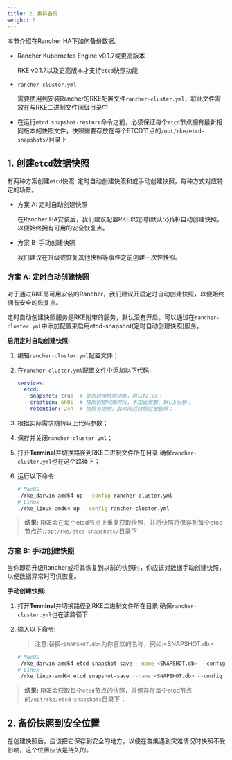 ```yaml
---
title: 2、集群备份
weight: 2
---
```


本节介绍在Rancher HA下如何备份数据。

- Rancher Kubernetes Engine v0.1.7或更高版本

    RKE v0.1.7以及更高版本才支持`etcd`快照功能

- `rancher-cluster.yml`

    需要使用到安装Rancher的RKE配置文件`rancher-cluster.yml`，将此文件需放在与RKE二进制文件同级目录中

- 在运行`etcd snapshot-restore`命令之前，必须保证每个`etcd`节点拥有最新相同版本的快照文件，快照需要存放在每个ETCD节点的`/opt/rke/etcd-snapshots/`目录下

## 1. 创建`etcd`数据快照

有两种方案创建`etcd`快照: 定时自动创建快照和或手动创建快照，每种方式对应特定的场景。

- 方案 A: 定时自动创建快照

    在Rancher HA安装后，我们建议配置RKE以定时(默认5分钟)自动创建快照，以便始终拥有可用的安全恢复点。

- 方案 B: 手动创建快照

    我们建议在升级或恢复其他快照等事件之前创建一次性快照。

### 方案 A: 定时自动创建快照

对于通过RKE高可用安装的Rancher，我们建议开启定时自动创建快照，以便始终拥有安全的恢复点。

定时自动创建快照服务是RKE附带的服务，默认没有开启。可以通过在`rancher-cluster.yml`中添加配置来启用etcd-snapshot(定时自动创建快照)服务。

**启用定时自动创建快照:**

1. 编辑`rancher-cluster.yml`配置文件；

2. 在`rancher-cluster.yml`配置文件中添加以下代码:

    ```yaml
    services:
      etcd:
        snapshot: true  # 是否启用快照功能，默认false；
        creation: 6h0s  # 快照创建间隔时间，不加此参数，默认5分钟；
        retention: 24h  # 快照有效期，此时间后快照将被删除；
    ```

3. 根据实际需求跳转以上代码参数；

4. 保存并关闭`rancher-cluster.yml`；

5. 打开**Terminal**并切换路径到RKE二进制文件所在目录.确保`rancher-cluster.yml`也在这个路径下；

6. 运行以下命令:

    ```bash
    # MacOS
    ./rke_darwin-amd64 up --config rancher-cluster.yml
    # Linux
    ./rke_linux-amd64 up --config rancher-cluster.yml
    ```
>**结果:** RKE会在每个etcd节点上重复获取快照，并将快照将保存到每个etcd节点的:`/opt/rke/etcd-snapshots/`目录下

### 方案 B: 手动创建快照

当你即将升级Rancher或将其恢复到以前的快照时，你应该对数据手动创建快照，以便数据异常时可供恢复。

**手动创建快照:**

1. 打开**Terminal**并切换路径到RKE二进制文件所在目录.确保`rancher-cluster.yml`也在该路径下

2. 输入以下命令:

    >注意:替换`<SNAPSHOT.db>`为你喜欢的名称，例如:<SNAPSHOT.db>

    ```bash
    # MacOS
    ./rke_darwin-amd64 etcd snapshot-save --name <SNAPSHOT.db> --config rancher-cluster.yml
    # Linux
    ./rke_linux-amd64 etcd snapshot-save --name <SNAPSHOT.db> --config rancher-cluster.yml
    ```
>**结果:** RKE会获取每个`etcd`节点的快照，并保存在每个etcd节点的`/opt/rke/etcd-snapshots`目录下；

## 2. 备份快照到安全位置

在创建快照后，应该把它保存到安全的地方，以便在群集遇到灾难情况时快照不受影响，这个位置应该是持久的。

